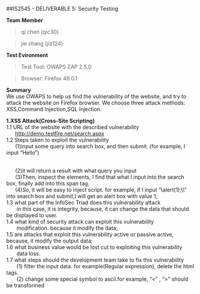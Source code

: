 ##IS2545 - DELIVERABLE 5: Security Testing

**Team Member**
>qi chen (qic30)

>jie zhang (jiz124)

**Test Evironment**
>Test Tool: OWAPS ZAP 2.5.0

>Browser: Firefox 49.0.1

**Summary**
<br>
We use OWAPS to help us find the vulnerability of the website, and try to attack the website on Firefox browser. We choose three attack methods: XSS,Command Injection,SQL Injection.

**1.XSS Attack(Cross-Site Scripting)**
<br>
1.1 URL of the website with the described vulnerability
<br>
&nbsp;&nbsp;&nbsp;&nbsp;&nbsp;&nbsp;http://demo.testfire.net/search.aspx
<br>
1.2 Steps taken to exploit the vulnerability
<br>
&nbsp;&nbsp;&nbsp;&nbsp;&nbsp;&nbsp;(1)input some query into search box, and then submit. (for example, I input “Hello”)

<br>
&nbsp;&nbsp;&nbsp;&nbsp;&nbsp;&nbsp;(2)it will return a result with what query you input

<br>
&nbsp;&nbsp;&nbsp;&nbsp;&nbsp;&nbsp;(3)Then, inspect the elements, I find that what I input into the search box, finally add into this span tag.


<br>
&nbsp;&nbsp;&nbsp;&nbsp;&nbsp;&nbsp;(4)So, it will be easy to inject script. for example, if I input “\</span>alert(1);\<script>\</script>\<span>” into search box and submit,I will get an alert box with  value 1;
<br>
1.3 what part of the InfoSec Triad does this vulnerability attack
<br>
&nbsp;&nbsp;&nbsp;&nbsp;&nbsp;&nbsp;
	in this case, it is integrity, because, it can change the data that should be displayed to user.
	<br>
1.4 what kind of security attack can exploit this vulnerability 
<br>
&nbsp;&nbsp;&nbsp;&nbsp;&nbsp;&nbsp;
	modification. because it modify the data;
	<br>
1.5 are attacks that exploit this vulnerability active or passive
	active, because, it modify the output data;
	<br>
1.6 what business value would be lost cut to exploiting this vulnerability
<br>
&nbsp;&nbsp;&nbsp;&nbsp;&nbsp;&nbsp;
	data loss.
	<br>
1.7 what steps should the development team take to fix this vulnerability
<br>
&nbsp;&nbsp;&nbsp;&nbsp;&nbsp;&nbsp;
	(1) filter the input data. for example(Regular expression), delete the html tags.
	<br>
&nbsp;&nbsp;&nbsp;&nbsp;&nbsp;&nbsp;
	(2) change some special symbol to ascii.for example, “<” , “>” should be transformed

